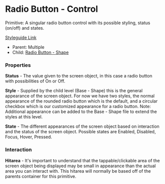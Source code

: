 # Radio Button - Control

Primitive: A singular radio button control with its possible styling, status (on/off) and states.

[Styleguide Link](https://zpl.io/aw5761J)

- Parent: Multiple
- Child: [Radio Button - Shape](https://github.com/able-app/docs/blob/b10f6d1205bbfb1cddfd150d1390ba848812d9d0/controls/%CE%B5%20elements/radiobutton/radiobutton-shape.md)

### Properties

**Status** - The value given to the screen object, in this case a radio button with possibilities of On or Off.

**Style** - Supplied by the child level (Base - Shape) this is the general appearance of the screen object.  For now we have two styles, the normal appearance of the rounded radio button which is the default, and a circular checkbox which is our customized appearance for a radio button.  Note: Additional appearance can be added to the Base - Shape file to extend the styles at this level.

**State** - The different appearances of the screen object based on interaction and the status of the screen object.  Possible states are Enabled, Disabled, Focus, Hover, Pressed.



### Interaction

**Hitarea** - It's important to understand that the tappable/clickable area of the screen object being displayed may be small in appearance than the actual area you can interact with.  This hitarea will normally be based off of the parents container for this primitive.